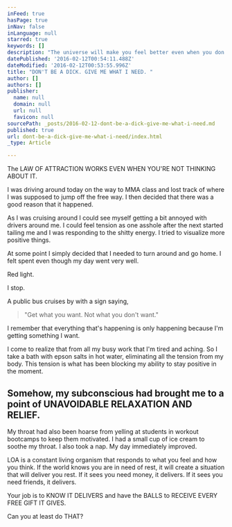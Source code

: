 ```yaml
---
inFeed: true
hasPage: true
inNav: false
inLanguage: null
starred: true
keywords: []
description: "The universe will make you feel better even when you don't see it coming."
datePublished: '2016-02-12T00:54:11.488Z'
dateModified: '2016-02-12T00:53:55.996Z'
title: "DON'T BE A DICK. GIVE ME WHAT I NEED. "
author: []
authors: []
publisher:
  name: null
  domain: null
  url: null
  favicon: null
sourcePath: _posts/2016-02-12-dont-be-a-dick-give-me-what-i-need.md
published: true
url: dont-be-a-dick-give-me-what-i-need/index.html
_type: Article

---
```

The LAW OF ATTRACTION WORKS EVEN WHEN YOU'RE NOT THINKING ABOUT IT.

I was driving around today on the way to MMA class and lost track of where I was supposed to jump off the free way. I then decided that there was a good reason that it happened. 

As I was cruising around I could see myself getting a bit annoyed with drivers around me. I could feel tension as one asshole after the next started tailing me and I was responding to the shitty energy. I tried to visualize more positive things. 

At some point I simply decided that I needed to turn around and go home. I felt spent even though my day went very well. 

Red light.

I stop. 

A public bus cruises by with a sign saying, 
> 
> "Get what you want. Not what you don't want."

I remember that everything that's happening is only happening because I'm getting something I want. 

I come to realize that from all my busy work that I'm tired and aching. So I take a bath with epson salts in hot water, eliminating all the tension from my body. This tension is what has been blocking my ability to stay positive in the moment. 

## Somehow, my subconscious had brought me to a point of UNAVOIDABLE RELAXATION AND RELIEF. 

My throat had also been hoarse from yelling at students in workout bootcamps to keep them motivated. I had a small cup of ice cream to soothe my throat. I also took a nap. My day immediately improved. 

LOA is a constant living organism that responds to what you feel and how you think. If the world knows you are in need of rest, it will create a situation that will deliver you rest. If it sees you need money, it delivers. If it sees you need friends, it delivers.

Your job is to KNOW IT DELIVERS and have the BALLS to RECEIVE EVERY FREE GIFT IT GIVES. 

Can you at least do THAT?